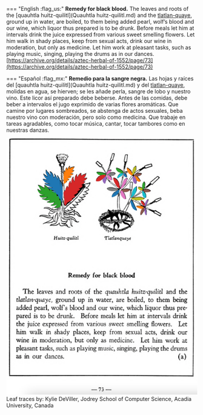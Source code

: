 
=== "English :flag_us:"
    **Remedy for black blood.** The leaves and roots of the [quauhtla huitz-quilitl](Quauhtla huitz-quilitl.md) and the [tlatlan-quaye](Tlatlanquaye.md), ground up in water, are boiled, to them being added pearl, wolf’s blood and our wine, which liquor thus prepared is to be drunk. Before meals let him at intervals drink the juice expressed from various sweet smelling flowers. Let him walk in shady places, keep from sexual acts, drink our wine in moderation, but only as medicine. Let him work at pleasant tasks, such as playing music, singing, playing the drums as in our dances.  
    [https://archive.org/details/aztec-herbal-of-1552/page/73](https://archive.org/details/aztec-herbal-of-1552/page/73)  


=== "Español :flag_mx:"
    **Remedio para la sangre negra.** Las hojas y raíces del [quauhtla huitz-quilitl](Quauhtla huitz-quilitl.md) y del [tlatlan-quaye](Tlatlanquaye.md), molidas en agua, se hierven; se les añade perla, sangre de lobo y nuestro vino. Este licor así preparado debe beberse. Antes de las comidas, debe beber a intervalos el jugo exprimido de varias flores aromáticas. Que camine por lugares sombreados, se abstenga de actos sexuales, beba nuestro vino con moderación, pero solo como medicina. Que trabaje en tareas agradables, como tocar música, cantar, tocar tambores como en nuestras danzas.  


![K_p073.png](assets/K_p073.png)  
Leaf traces by: Kylie DeViller, Jodrey School of Computer Science, Acadia University, Canada  